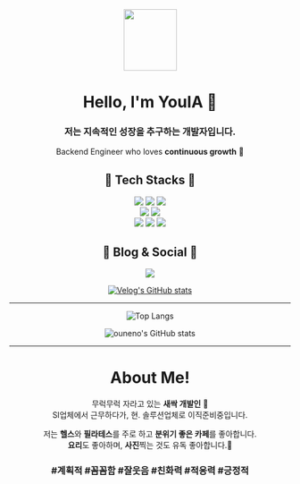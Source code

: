<div align="center">

<img src="https://github.com/YoulAPark/YoulAPark/assets/101085988/619ed3c3-dcf6-4326-b25c-203a23016ddd" width="95" height="110">

# Hello, I'm YoulA 🌱
### 저는 지속적인 성장을 추구하는 개발자입니다.  
Backend Engineer who loves **continuous growth** 🚀

## 🚀 Tech Stacks 🚀
 
<div>
 <img src="https://img.shields.io/badge/java-000000?style=for-the-badge&logo=Java&logoColor=white"/> 
 <img src="https://img.shields.io/badge/SpringBoot-6DB33F?style=for-the-badge&logo=SpringBoot&logoColor=white"/>
 <img src="https://img.shields.io/badge/JavaScript-F7DF1E?style=for-the-badge&logo=JavaScript&logoColor=white"/>
</div>
<div>
 <img src="https://img.shields.io/badge/MySQL-4479A1?style=for-the-badge&logo=MySQL&logoColor=white"/>
 <img src="https://img.shields.io/badge/Oracle-F80000?style=for-the-badge&logo=Oracle&logoColor=white"/>
</div>
<div> 
 <img src="https://img.shields.io/badge/vue.js-4FC08D?style=for-the-badge&logo=vue.js&logoColor=white">  
 <img src="https://img.shields.io/badge/react-61DAFB?style=for-the-badge&logo=react&logoColor=white">
 <img src="https://img.shields.io/badge/Notion-181717?style=for-the-badge&logo=Notion&logoColor=white"/>
</div>

## 📖 Blog & Social 📖

<div>
 <img src="https://img.shields.io/badge/Velog-20C997?style=for-the-badge&logo=Velog&logoColor=white" a href="https://velog.io/@ouneno"/>
</div>  

[![Velog's GitHub stats](https://velog-readme-stats.vercel.app/api?name=ouneno)](벨로그링크) 

---
![Top Langs](https://github-readme-stats.vercel.app/api/top-langs/?username=YoulAPark&layout=compact)

![ouneno's GitHub stats](https://github-readme-stats.vercel.app/api?username=YoulAPark&show_icons=true&theme=graywhite)  

---

# About Me!
무럭무럭 자라고 있는 **새싹 개발인** 🐥  
SI업체에서 근무하다가, 현. 솔루션업체로 이직준비중입니다.  

저는 **헬스**와 **필라테스**를 주로 하고 **분위기 좋은 카페**를 좋아합니다.  
**요리**도 좋아하며, **사진**찍는 것도 유독 좋아합니다.🥰 

### #계획적 #꼼꼼함 #잘웃음 #친화력 #적응력 #긍정적

</div>
